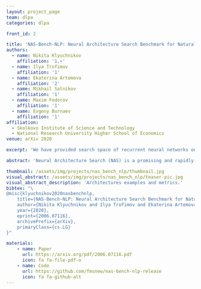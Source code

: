```yaml
---
layout: project_page
team: dlpa
categories: dlpa

front_id: 2

title: 'NAS-Bench-NLP: Neural Architecture Search Benchmark for Natural Language Processing'
authors:
  - name: Nikita Klyuchnikov
    affiliation: '1,∗'
  - name: Ilya Trofimov
    affiliation: '1'
  - name: Ekaterina Artemova
    affiliation: '2'
  - name: Mikhail Salnikov
    affiliation: '1'
  - name: Maxim Fedorov
    affiliation: '1'
  - name: Evgeny Burnaev
    affiliation: '1'
affiliation:
  - Skolkovo Institute of Science and Technology
  - National Research University Higher School of Economics
venue: arXiv 2020

excerpt: 'We have provided search space of recurrent neural networks on the text datasets, trained 14k architectures within it, and analyzed properties of the obtained models.'

abstract: 'Neural Architecture Search (NAS) is a promising and rapidly evolving research area. Training a large number of neural networks requires an exceptional amount of computational power, which makes NAS unreachable for those researchers who have limited or no access to high-performance clusters and supercomputers. A few benchmarks with precomputed neural architectures performances have been recently introduced to overcome this problem and ensure more reproducible experiments. However, these benchmarks are only for the computer vision domain and, thus, are built from the image datasets and convolution-derived architectures. In this work, we step outside the computer vision domain by leveraging the language modeling task, which is the core of natural language processing (NLP). Our main contribution is as follows: we have provided search space of recurrent neural networks on the text datasets and trained 14k architectures within it; we have conducted both intrinsic and extrinsic evaluation of the trained models using datasets for semantic relatedness and language understanding evaluation; finally, we have tested several NAS algorithms to demonstrate how the precomputed results can be utilized. We believe that our results have high potential of usage for both NAS and NLP communities.'

thumbnail: /assets/img/projects/nas_bench_nlp/thumbnail.jpg
visual_abstract: /assets/img/projects/nas_bench_nlp/teaser-pic.jpg
visual_abstract_description: 'Architectures examples and metrics.'
bibtex: "\
@misc{klyuchnikov2020nasbenchnlp,
    title={NAS-Bench-NLP: Neural Architecture Search Benchmark for Natural Language Processing},
    author={Nikita Klyuchnikov and Ilya Trofimov and Ekaterina Artemova and Mikhail Salnikov and Maxim Fedorov and Evgeny Burnaev},
    year={2020},
    eprint={2006.07116},
    archivePrefix={arXiv},
    primaryClass={cs.LG}
}"

materials:
    - name: Paper
      url: https://arxiv.org/pdf/2006.07116.pdf
      icon: fa fa-file-pdf-o
    - name: Code
      url: https://github.com/fmsnew/nas-bench-nlp-release
      icon: fa fa-github-alt
---
```

